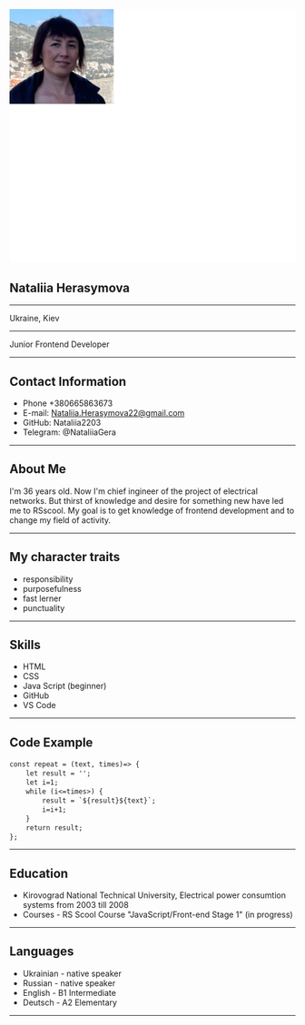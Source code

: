 ![Foto](foto.png)
## Nataliia Herasymova
*************************************************************
Ukraine, Kiev
*************************************************************
Junior Frontend Developer
*************************************************************
## Contact Information
* Phone +380665863673
* E-mail: Nataliia.Herasymova22@gmail.com
* GitHub: Nataliia2203
* Telegram: @NataliiaGera
*************************************************************
## About Me
I'm 36 years old. Now I'm chief ingineer of the project of electrical networks. 
But thirst of knowledge and desire for something new have led me to RSscool.
My goal is to get knowledge of frontend development and to change my field
of activity.
*************************************************************
## My character traits
* responsibility
* purposefulness
* fast lerner
* punctuality
*************************************************************
## Skills
* HTML
* CSS
* Java Script (beginner)
* GitHub
* VS Code
*************************************************************
## Code Example
```
const repeat = (text, times)=> {
    let result = '';
    let i=1;
    while (i<=times>) {
        result = `${result}${text}`;
        i=i+1;
    }
    return result;
};
```
*************************************************************
## Education
* Kirovograd National Technical University, 
  Electrical power consumtion systems from 2003 till 2008
* Courses - RS Scool Course "JavaScript/Front-end Stage 1" (in progress)
*************************************************************
## Languages
* Ukrainian - native speaker
* Russian - native speaker
* English - B1 Intermediate
* Deutsch - A2 Elementary
*************************************************************